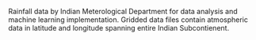 Rainfall data by Indian Meterological Department for data analysis and machine learning implementation. Gridded data files contain atmospheric data in latitude and longitude spanning entire Indian Subcontienent.
